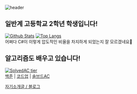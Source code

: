 ![header](https://capsule-render.vercel.app/api?type=wave&color=gradient&height=300&section=header&text=Koder0205)

## 일반계 고등학교 2학년 학생입니다!

[![Github Stats](https://github-readme-stats.vercel.app/api?username=koder0205&hide=contribs)](https://github.com/anuraghazra/github-readme-stats)
[![Top Langs](https://github-readme-stats.vercel.app/api/top-langs/?username=koder0205&layout=compact&hide=csharp)](https://github.com/anuraghazra/github-readme-stats)  
어쩌다 C#이 이렇게 압도적인 비율을 차지하게 되었는지 잘 모르겠네요🤔

## 알고리즘도 배우고 있습니다!
 
[![SolvedAC tier](http://mazassumnida.wtf/api/generate_badge?boj=koder0205)](https://solved.ac/koder0205)  
[백준](https://www.acmicpc.net/user/koder0205) | [코드업](https://codeup.kr/userinfo.php?user=koder0205) |  [솔브드AC](https://solved.ac/profile/koder0205)

[자기소개글 / 블로그](https://blog.koderpark.dev/79)
